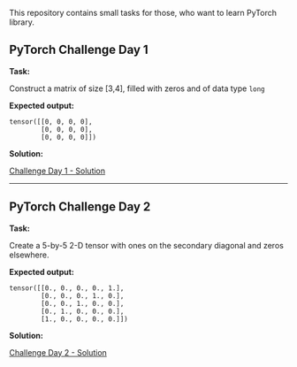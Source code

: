 This repository contains small tasks for those, who want to learn PyTorch library. 

## PyTorch Challenge Day 1 

**Task:**

Construct a matrix of size [3,4], filled with zeros and of data type `long`

**Expected output:**

    tensor([[0, 0, 0, 0],
            [0, 0, 0, 0],
            [0, 0, 0, 0]])

**Solution:**

[Challenge Day 1 - Solution](https://github.com/MariiaDen/Pytorch-Challenges/blob/master/Challenge%20Day%201%20-%20Solution.py)

***
## PyTorch Challenge Day 2

**Task:**

Create a 5-by-5 2-D tensor with ones on the secondary diagonal and zeros elsewhere.

**Expected output:**
   
    tensor([[0., 0., 0., 0., 1.],
            [0., 0., 0., 1., 0.],
            [0., 0., 1., 0., 0.],
            [0., 1., 0., 0., 0.],
            [1., 0., 0., 0., 0.]])

**Solution:**

[Challenge Day 2 - Solution](https://github.com/MariiaDen/Pytorch-Challenges/blob/master/Challenge%20Day%202%20-%20Solution.py)
